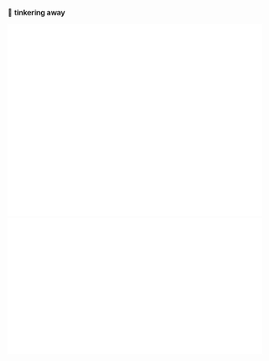 🐤 <b>tinkering away</b>

![GitStats Overview](https://raw.githubusercontent.com/anjleonor/GitStats/actions_branch/generated_images/overview.svg)
![GitStats Languages](https://raw.githubusercontent.com/anjleonor/GitStats/actions_branch/generated_images/languages.svg)
